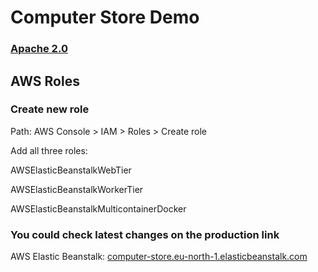 # Computer Store Demo

### [Apache 2.0](LICENSE)

## AWS Roles
### Create new role
<p>Path: AWS Console > IAM > Roles > Create role</p>
<p>Add all three roles:</p>
<p>AWSElasticBeanstalkWebTier</p>
<p>AWSElasticBeanstalkWorkerTier</p>
<p>AWSElasticBeanstalkMulticontainerDocker</p>

### You could check latest changes on the production link

<p>AWS Elastic Beanstalk: <a href="http://computer-store.eu-north-1.elasticbeanstalk.com/">computer-store.eu-north-1.elasticbeanstalk.com</a></p>